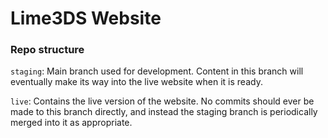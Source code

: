 # Lime3DS Website
### Repo structure
`staging`: Main branch used for development. Content in this branch will eventually make its way into the live website when it is ready.

`live`: Contains the live version of the website. No commits should ever be made to this branch directly, and instead the staging branch is periodically merged into it as appropriate.

